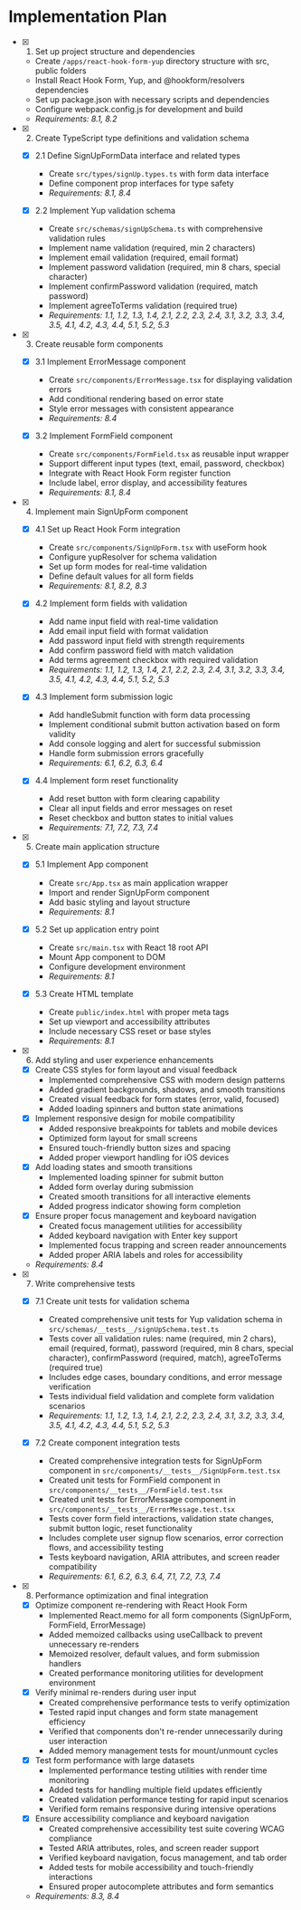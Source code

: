 # Implementation Plan

- [x] 1. Set up project structure and dependencies
  - Create `/apps/react-hook-form-yup` directory structure with src, public folders
  - Install React Hook Form, Yup, and @hookform/resolvers dependencies
  - Set up package.json with necessary scripts and dependencies
  - Configure webpack.config.js for development and build
  - _Requirements: 8.1, 8.2_

- [x] 2. Create TypeScript type definitions and validation schema
  - [x] 2.1 Define SignUpFormData interface and related types
    - Create `src/types/signUp.types.ts` with form data interface
    - Define component prop interfaces for type safety
    - _Requirements: 8.1, 8.4_

  - [x] 2.2 Implement Yup validation schema
    - Create `src/schemas/signUpSchema.ts` with comprehensive validation rules
    - Implement name validation (required, min 2 characters)
    - Implement email validation (required, email format)
    - Implement password validation (required, min 8 chars, special character)
    - Implement confirmPassword validation (required, match password)
    - Implement agreeToTerms validation (required true)
    - _Requirements: 1.1, 1.2, 1.3, 1.4, 2.1, 2.2, 2.3, 2.4, 3.1, 3.2, 3.3, 3.4, 3.5, 4.1, 4.2, 4.3, 4.4, 5.1, 5.2, 5.3_

- [x] 3. Create reusable form components
  - [x] 3.1 Implement ErrorMessage component
    - Create `src/components/ErrorMessage.tsx` for displaying validation errors
    - Add conditional rendering based on error state
    - Style error messages with consistent appearance
    - _Requirements: 8.4_

  - [x] 3.2 Implement FormField component
    - Create `src/components/FormField.tsx` as reusable input wrapper
    - Support different input types (text, email, password, checkbox)
    - Integrate with React Hook Form register function
    - Include label, error display, and accessibility features
    - _Requirements: 8.1, 8.4_

- [x] 4. Implement main SignUpForm component
  - [x] 4.1 Set up React Hook Form integration
    - Create `src/components/SignUpForm.tsx` with useForm hook
    - Configure yupResolver for schema validation
    - Set up form modes for real-time validation
    - Define default values for all form fields
    - _Requirements: 8.1, 8.2, 8.3_

  - [x] 4.2 Implement form fields with validation
    - Add name input field with real-time validation
    - Add email input field with format validation
    - Add password input field with strength requirements
    - Add confirm password field with match validation
    - Add terms agreement checkbox with required validation
    - _Requirements: 1.1, 1.2, 1.3, 1.4, 2.1, 2.2, 2.3, 2.4, 3.1, 3.2, 3.3, 3.4, 3.5, 4.1, 4.2, 4.3, 4.4, 5.1, 5.2, 5.3_

  - [x] 4.3 Implement form submission logic
    - Add handleSubmit function with form data processing
    - Implement conditional submit button activation based on form validity
    - Add console logging and alert for successful submission
    - Handle form submission errors gracefully
    - _Requirements: 6.1, 6.2, 6.3, 6.4_

  - [x] 4.4 Implement form reset functionality
    - Add reset button with form clearing capability
    - Clear all input fields and error messages on reset
    - Reset checkbox and button states to initial values
    - _Requirements: 7.1, 7.2, 7.3, 7.4_

- [x] 5. Create main application structure
  - [x] 5.1 Implement App component
    - Create `src/App.tsx` as main application wrapper
    - Import and render SignUpForm component
    - Add basic styling and layout structure
    - _Requirements: 8.1_

  - [x] 5.2 Set up application entry point
    - Create `src/main.tsx` with React 18 root API
    - Mount App component to DOM
    - Configure development environment
    - _Requirements: 8.1_

  - [x] 5.3 Create HTML template
    - Create `public/index.html` with proper meta tags
    - Set up viewport and accessibility attributes
    - Include necessary CSS reset or base styles
    - _Requirements: 8.1_

- [x] 6. Add styling and user experience enhancements
  - [x] Create CSS styles for form layout and visual feedback
    - Implemented comprehensive CSS with modern design patterns
    - Added gradient backgrounds, shadows, and smooth transitions
    - Created visual feedback for form states (error, valid, focused)
    - Added loading spinners and button state animations
  - [x] Implement responsive design for mobile compatibility
    - Added responsive breakpoints for tablets and mobile devices
    - Optimized form layout for small screens
    - Ensured touch-friendly button sizes and spacing
    - Added proper viewport handling for iOS devices
  - [x] Add loading states and smooth transitions
    - Implemented loading spinner for submit button
    - Added form overlay during submission
    - Created smooth transitions for all interactive elements
    - Added progress indicator showing form completion
  - [x] Ensure proper focus management and keyboard navigation
    - Created focus management utilities for accessibility
    - Added keyboard navigation with Enter key support
    - Implemented focus trapping and screen reader announcements
    - Added proper ARIA labels and roles for accessibility
  - _Requirements: 8.4_

- [x] 7. Write comprehensive tests
  - [x] 7.1 Create unit tests for validation schema
    - Created comprehensive unit tests for Yup validation schema in `src/schemas/__tests__/signUpSchema.test.ts`
    - Tests cover all validation rules: name (required, min 2 chars), email (required, format), password (required, min 8 chars, special character), confirmPassword (required, match), agreeToTerms (required true)
    - Includes edge cases, boundary conditions, and error message verification
    - Tests individual field validation and complete form validation scenarios
    - _Requirements: 1.1, 1.2, 1.3, 1.4, 2.1, 2.2, 2.3, 2.4, 3.1, 3.2, 3.3, 3.4, 3.5, 4.1, 4.2, 4.3, 4.4, 5.1, 5.2, 5.3_

  - [x] 7.2 Create component integration tests
    - Created comprehensive integration tests for SignUpForm component in `src/components/__tests__/SignUpForm.test.tsx`
    - Created unit tests for FormField component in `src/components/__tests__/FormField.test.tsx`
    - Created unit tests for ErrorMessage component in `src/components/__tests__/ErrorMessage.test.tsx`
    - Tests cover form field interactions, validation state changes, submit button logic, reset functionality
    - Includes complete user signup flow scenarios, error correction flows, and accessibility testing
    - Tests keyboard navigation, ARIA attributes, and screen reader compatibility
    - _Requirements: 6.1, 6.2, 6.3, 6.4, 7.1, 7.2, 7.3, 7.4_

- [x] 8. Performance optimization and final integration
  - [x] Optimize component re-rendering with React Hook Form
    - Implemented React.memo for all form components (SignUpForm, FormField, ErrorMessage)
    - Added memoized callbacks using useCallback to prevent unnecessary re-renders
    - Memoized resolver, default values, and form submission handlers
    - Created performance monitoring utilities for development environment
  - [x] Verify minimal re-renders during user input
    - Created comprehensive performance tests to verify optimization
    - Tested rapid input changes and form state management efficiency
    - Verified that components don't re-render unnecessarily during user interaction
    - Added memory management tests for mount/unmount cycles
  - [x] Test form performance with large datasets
    - Implemented performance testing utilities with render time monitoring
    - Added tests for handling multiple field updates efficiently
    - Created validation performance testing for rapid input scenarios
    - Verified form remains responsive during intensive operations
  - [x] Ensure accessibility compliance and keyboard navigation
    - Created comprehensive accessibility test suite covering WCAG compliance
    - Tested ARIA attributes, roles, and screen reader support
    - Verified keyboard navigation, focus management, and tab order
    - Added tests for mobile accessibility and touch-friendly interactions
    - Ensured proper autocomplete attributes and form semantics
  - _Requirements: 8.3, 8.4_